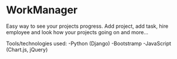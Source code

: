 # WorkManager
Easy way to see your projects progress.
Add project, add task, hire employee and look how your projects going on and more...

Tools/technologies used:
-Python (Django)
-Bootstramp
-JavaScript (Chart.js, jQuery)
